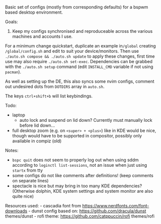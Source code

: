  
Basic set of configs (mostly from corresponding defaults) for a bspwm based desktop environment.

Goals:
1. Keep my configs synchronised and reproduceable across the various machines and accounts I use.

For a minimum change quickstart, duplicate an example in`/global` creating `/global/config.sh` and edit to suit your device/monitors. Then use `./auto.sh compose && ./auto.sh update` to apply these changes, first time use may also require `./auto.sh set-exec`. Dependencies can be grabbed with the `./auto.sh setup` command (edit `INSTALL_CMD` variable if not using `pacman`).

As well as setting up the DE, this also syncs some nvim configs, comment out undesired dots from `DOTDIRS` array in `auto.sh`.

The keys `ctrl+shift+b` will list keybindings.

Todo:
- laptop
    - auto lock and suspend on lid down? Currently must manually lock before lid down...
- full desktop zoom (e.g. on `<super> + <plus>`) like in KDE would be nice, though would have to be supported in compositor, possibly only available in compiz (old)

Notes:
- `bspc quit` does not seem to properly log out when using sddm according to `loginctl list-sessions`, not an issue when just using `startx` from tty
- some configs do not like comments after definitions! (keep comments on separate lines)
- spectacle is nice but may bring in too many KDE dependencies? (Otherwise dolphin, KDE system settings and system monitor are also quite nice)

Resources used:
    - cascadia font from https://www.nerdfonts.com/font-downloads
    - dunst config based on: https://github.com/dracula/dunst themes/dunst
    - rofi theme: https://github.com/catppuccin/rofi themes/rofi


